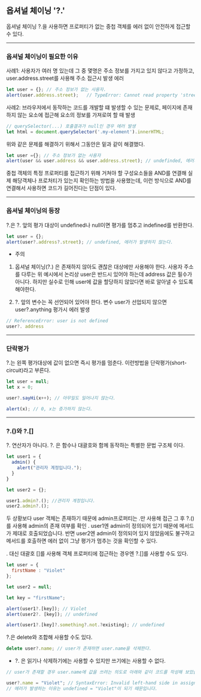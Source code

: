 ## 옵셔널 체이닝 '?.'

옵셔널 체이닝 ?.을 사용하면 프로퍼티가 없는 중첩 객체를 에러 없이 안전하게 접근할 수 있다. 

<hr/>

### 옵셔널 체이닝이 필요한 이유 

사례1:
사용자가 여러 명 있는데 그 중 몇명은 주소 정보를 가지고 있지 않다고 가정하고, user.address.street를 사용해 주소 접근시 발생 에러

```jsx
let user = {}; // 주소 정보가 없는 사용자.
alert(user.address.street);   // TypeError: Cannot read property 'street' of undefined

```

사례2:
브라우저에서 동작하는 코드를 개발할 떄 발생할 수 있는 문제로, 페이지에 존재하지 않는 요소에 접근해 요소의 정보를 가져로여 할 때 발생

```jsx
// querySelector(...) 호출결과가 null인 경우 에러 발생
let html = document.querySelector('.my-element').innerHTML;
```

위와 같은 문제를 해결하기 위해서 그동안은 밑과 같이 해결했다. 
``` jsx
let user ={}; // 주소 정보가 없는 사용자 
alert(user && user.address && user.address.street); // undefinded, 에러가 발생하지 않는다. 
```

중첩 객체의 특정 프로퍼티를 접근하기 위해 거쳐야 할 구성요소들을 AND를 연결해 실제 해당객체나 프로처티가 있는지 확인하는 방법을 사용했는데, 
이런 방식으로 AND를 연결해서 사용하면 코드가 길어진다는 단점이 있다. 

<hr/>

### 옵셔널 체이닝의 등장
?.은 ?. 앞의 평가 대상이 undefined나 null이면 평가를 멈추고 indefined를 반환한다. 

``` jsx
let user = {};
alert(user?.address?.street); // undefined, 에러가 발생하지 않는다. 
```

* 주의 
1. 옵셔널 체이닝(?.) 은 존재하지 않아도 괜찮은 대상에만 사용해야 한다. 
사용자 주소를 다루는 위 예시에서 논리상 user은 반드시 있어야 하는데 address 값은 필수가 아니다. 
하지만 실수로 인해 user에 값을 할당하지 않았다면 바로 알아낼 수 있도록 해야한다. 

2. ?. 앞의 변수는 꼭 선언되어 있어야 한다. 
변수 user가 선업되지 않으면 user?.anything 평가시 에러 발생
``` jsx
// ReferenceError: user is not defined
user?. address
```

<hr/>

### 단락평가 
?.는 왼쪽 평가대상에 값이 없으면 즉시 평가를 멈춘다. 
이런방법을 단락평가(short-circuit)라고 부른다. 

``` jsx
let user = null;
let x = 0;

user?.sayHi(x++); // 아무일도 일어나지 않는다. 

alert(x); // 0, x는 증가하지 않는다. 
```

<hr/>

### ?.()와 ?.[]
?. 연산자가 아니다. 
?. 은 함수나 대괄호와 함께 동작하는 특별한 문법 구조체 이다. 

``` jsx
let user1 = {
  admin() {
    alert("관리자 계정입니다.");
  }
}

let user2 = {}; 

user1.admin?.(); //관리자 계정입니다. 
user2.admin?.();

```

두 상황보다 user 객체는 존재하기 때문에 admin프로퍼티는 .만 사용해 접근
그 후 ?.()를 사용해 admin의 존재 여부를 확인
. user1엔 admin이 정의되어 있기 때문에 메서드가 제대로 호출되었습니다. 반면 user2엔 admin이 정의되어 있지 않았음에도 불구하고 
메서드를 호출하면 에러 없이 그냥 평가가 멈추는 것을 확인할 수 있다. 

. 대신 대괄호 []를 사용해 객체 프로퍼티에 접근하는 경우엔 ?.[]를 사용할 수도 있다. 

``` jsx
let user = {
  firstName : "Violet"
};

let user2 = null;

let key = "firstName";

alert(user1?.[key]); // Violet
alert(user2?. [key]); // undefined

alert(user1?.[key]?.something?.not.?existing); // undefined

```

?.은 delete와 조합해 사용할 수도 있다. 
``` jsx
delete user?.name; // user가 존재하면 user.name을 삭제한다. 
```

* ?. 은 읽기나 삭제하기에는 사용할 수 있지만 쓰기에는 사용할 수 없다. 
```jsx
// user가 존재할 경우 user.name에 값을 쓰려는 의도로 아래와 같이 코드를 작성해 보았습니다.

user?.name = "Violet"; // SyntaxError: Invalid left-hand side in assignment
// 에러가 발생하는 이유는 undefined = "Violet"이 되기 때문입니다.
```

